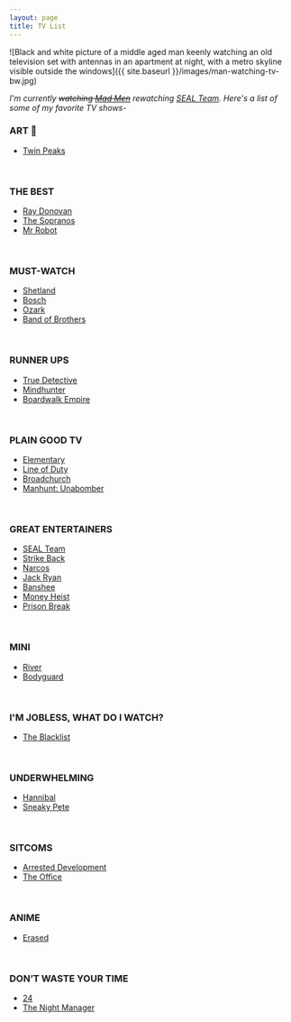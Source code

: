 ```yaml
---
layout: page
title: TV List
---
```


![Black and white picture of a middle aged man keenly watching an old television set with antennas in an apartment at night, with a metro skyline visible outside the windows]({{ site.baseurl }}/images/man-watching-tv-bw.jpg)

*I'm currently ~~watching [Mad Men](https://www.imdb.com/title/tt0804503/)~~ rewatching [SEAL Team](https://www.imdb.com/title/tt6473344/). Here's a list of some of my favorite TV shows-*

### ART 🤌
- [Twin Peaks](https://www.imdb.com/title/tt0098936/)
<p>&nbsp;</p>

### THE BEST
- [Ray Donovan](https://www.imdb.com/title/tt2249007/)
- [The Sopranos](https://www.imdb.com/title/tt0141842/)
- [Mr Robot](https://www.imdb.com/title/tt4158110/)
<p>&nbsp;</p>

### MUST-WATCH
- [Shetland](https://www.imdb.com/title/tt2396135/)
- [Bosch](https://www.imdb.com/title/tt3502248/)
- [Ozark](https://www.imdb.com/title/tt5071412/)
- [Band of Brothers](https://www.imdb.com/title/tt0185906/)
<p>&nbsp;</p>

### RUNNER UPS
- [True Detective](https://www.imdb.com/title/tt2356777/)
- [Mindhunter](https://www.imdb.com/title/tt5290382/)
- [Boardwalk Empire](https://www.imdb.com/title/tt0979432/)
<p>&nbsp;</p>

### PLAIN GOOD TV
- [Elementary](https://www.imdb.com/title/tt2191671/)
- [Line of Duty](https://www.imdb.com/title/tt2303687/)
- [Broadchurch](https://www.imdb.com/title/tt2249364/)
- [Manhunt: Unabomber](https://www.imdb.com/title/tt5618256/)
<p>&nbsp;</p>

### GREAT ENTERTAINERS
- [SEAL Team](https://www.imdb.com/title/tt6473344/)
- [Strike Back](https://www.imdb.com/title/tt1492179/)
- [Narcos](https://www.imdb.com/title/tt2707408/)
- [Jack Ryan](https://www.imdb.com/title/tt5057054/)
- [Banshee](https://www.imdb.com/title/tt2017109/)
- [Money Heist](https://www.imdb.com/title/tt6468322/)
- [Prison Break](https://www.imdb.com/title/tt0455275/)
<p>&nbsp;</p>

### MINI
- [River](https://www.imdb.com/title/tt4258440/)
- [Bodyguard](https://www.imdb.com/title/tt7493974/)
<p>&nbsp;</p>

### I'M JOBLESS, WHAT DO I WATCH?
- [The Blacklist](https://www.imdb.com/title/tt2741602/)
<p>&nbsp;</p>

### UNDERWHELMING
- [Hannibal](https://www.imdb.com/title/tt2243973/)
- [Sneaky Pete](https://www.imdb.com/title/tt5011816/)
<p>&nbsp;</p>

### SITCOMS
- [Arrested Development](https://www.imdb.com/title/tt0367279/)
- [The Office](https://www.imdb.com/title/tt0386676/)
<p>&nbsp;</p>

### ANIME
- [Erased](https://www.imdb.com/title/tt5249462/)
<p>&nbsp;</p>

### DON’T WASTE YOUR TIME
- [24](https://www.imdb.com/title/tt0285331/)
- [The Night Manager](https://www.imdb.com/title/tt1399664/)